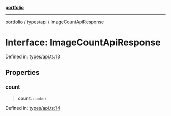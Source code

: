 [**portfolio**](../../../README.md)

***

[portfolio](../../../modules.md) / [types/api](../README.md) / ImageCountApiResponse

# Interface: ImageCountApiResponse

Defined in: [types/api.ts:13](https://github.com/tnorlund/Portfolio/blob/197456a6faa5b81cb6ae09d4345c9c43c01157a9/portfolio/types/api.ts#L13)

## Properties

### count

> **count**: `number`

Defined in: [types/api.ts:14](https://github.com/tnorlund/Portfolio/blob/197456a6faa5b81cb6ae09d4345c9c43c01157a9/portfolio/types/api.ts#L14)
